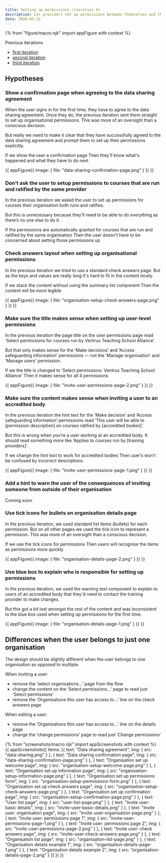 ```yaml
---
title: Setting up permissions (iteration 4)
description: Let providers set up permissions between themselves and their partner organisations
date: 2020-05-12
---
```


{% from "figure/macro.njk" import appFigure with context %}

Previous iterations
* [first iteration](/manage-teacher-training-applications/setting-up-permissions)
* [second iteration](/manage-teacher-training-applications/setting-up-permissions-iteration-2)
* [third iteration](/manage-teacher-training-applications/setting-up-permissions-iteration-3)

## Hypotheses

### Show a confirmation page when agreeing to the data sharing agreement

When the user signs in for the first time, they have to agree to the data sharing agreement. Once they do, the previous iteration sent them straight to set up organisational permissions. This was more of an oversight than a conscious decision.

But really we need to make it clear that they have successfully agreed to the data sharing agreement and prompt them to set up their permissions explicitly.

If we show the user a confirmation page
Then they'll know what's happened and what they have to do next

{{ appFigure({
  image: {
    file: "data-sharing-confirmation-page.png"
  }
}) }}

### Don’t ask the user to setup permissions to courses that are run and ratified by the same provider

In the previous iteration we asked the user to set up permissions for courses their organisation both runs and ratifies.

But this is unnecessary because they’ll need to be able to do everything as there’s no one else to do it.

If the permissions are automatically granted for courses that are run and ratified by the same organisation
Then the user doesn’t have to be concerned about setting those permissions up

### Check answers layout when setting up organisational permissions

In the previous iteration we tried to use a standard check answers page. But as the keys and values are really long it's hard to fit in the content nicely.

If we stack the content without using the summary list component
Then the content will be more legible

{{ appFigure({
  image: {
    file: "organisation-setup-check-answers-page.png"
  }
}) }}

### Make sure the title makes sense when setting up user-level permissions

In the previous iteration the page title on the user permissions page read ‘Select permissions for courses run by Ventrus Teaching School Alliance’.

But that only makes sense for the ‘Make decisions’ and ‘Access safeguarding information’ permissions — not the ‘Manage organisation’ and ‘Manage users’ permission.

If we the title is changed to ‘Select permissions: Ventrus Teaching School Alliance’
Then it makes sense for all 4 permissions

{{ appFigure({
  image: {
    file: "invite-user-permissions-page-2.png"
  }
}) }}

### Make sure the content makes sense when inviting a user to an accredited body

In the previous iteration the hint text for the ‘Make decision’ and ‘Access safeguarding information’ permissions read ‘This user will be able to [permission description] on courses ratified by [accredited bodies]’.

But this is wrong when you’re a user working at an accredited body. It should read something more like ‘Applies to courses run by [training providers]’.

If we change the hint text to work for accredited bodies
Then user’s won’t be confused by incorrect descriptions

{{ appFigure({
  image: {
    file: "invite-user-permissions-page-1.png"
  }
}) }}

### Add a hint to warn the user of the consequences of inviting someone from outside of their organisation

Coming soon

### Use tick icons for bullets on organisation details page

In the previous iteration, we used standard list items (bullets) for each permission. But on all other pages we used the tick icon to represent a permission. This was more of an oversight than a conscious decision.

If we use the tick icons for permissions
Then users will recognise the items as permissions more quickly

{{ appFigure({
  image: {
    file: "organisation-details-page-2.png"
  }
}) }}

### Use blue box to explain who is responsible for setting up permissions

In the previous iteration, we used the warning text component to explain to users of an accredited body that they'd need to contact the training provider to make changes.

But this got a bit lost amongst the rest of the content and was inconsistent to the blue box used when setting up permissions for the first time.

{{ appFigure({
  image: {
    file: "organisation-details-page-1.png"
  }
}) }}

## Differences when the user belongs to just one organisation

The design should be slightly different when the user belongs to one organisation as opposed to multiple.

When inviting a user:

- remove the ‘select organisations...’ page from the flow
- change the content on the ‘Select permissions...’ page to read just ‘Select permissions’
- remove the ‘Organisations this user has access to...’ line on the check answers page

When editing a user:

- remove the ‘Organisations this user has access to...’ line on the details page
- change the ‘change permissions’ page to read just ‘Change permissions’

{% from "screenshots/macro.njk" import appScreenshots with context %}
{{ appScreenshots({
  items: [{
    text: "Data sharing agreement",
    img: {
      src: "data-sharing.png"
    }
  }, {
    text: "Data sharing confirmation page",
    img: {
      src: "data-sharing-confirmation-page.png"
    }
  }, {
    text: "Organisation set up welcome page",
    img: {
      src: "organisation-setup-welcome-page.png"
    }
  }, {
    text: "Organisation set up information page",
    img: {
      src: "organisation-setup-information-page.png"
    }
  }, {
    text: "Organisation set up permissions form",
    img: {
      src: "organisation-setup-permissions-form.png"
    }
  }, {
    text: "Organisation set up check answers page",
    img: {
      src: "organisation-setup-check-answers-page.png"
    }
  }, {
    text: "Organisation set up confirmation page",
    img: {
      src: "organisation-setup-confirmation-page.png"
    }
  }, {
    text: "User list page",
    img: {
      src: "user-list-page.png"
    }
  }, {
    text: "Invite user: basic details",
    img: {
      src: "invite-user-basic-details.png"
    }
  }, {
    text: "Invite user: organisation page",
    img: {
      src: "invite-user-organisation-page.png"
    }
  }, {
    text: "Invite user: permissions page 1",
    img: {
      src: "invite-user-permissions-page-1.png"
    }
  }, {
    text: "Invite user: permissions page 2",
    img: {
      src: "invite-user-permissions-page-2.png"
    }
  }, {
    text: "Invite user: check answers page",
    img: {
      src: "invite-user-check-answers-page.png"
    }
  }, {
    text: "Organisation list page",
    img: {
      src: "organisation-list-page.png"
    }
  }, {
    text: "Organisation details example 1",
    img: {
      src: "organisation-details-page-1.png"
    }
  }, {
    text: "Organisation details example 2",
    img: {
      src: "organisation-details-page-2.png"
    }
  }]
}) }}
